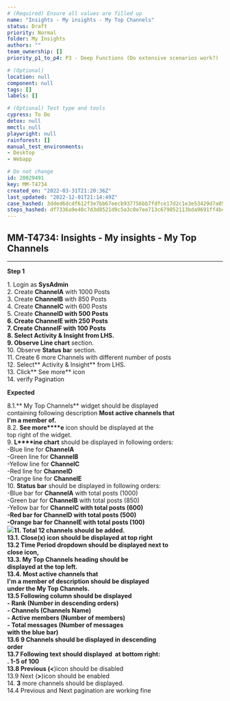 ```yaml
---
# (Required) Ensure all values are filled up
name: "Insights - My insights - My Top Channels"
status: Draft
priority: Normal
folder: My Insights
authors: ""
team_ownership: []
priority_p1_to_p4: P3 - Deep Functions (Do extensive scenarios work?)

# (Optional)
location: null
component: null
tags: []
labels: []

# (Optional) Test type and tools
cypress: To Do
detox: null
mmctl: null
playwright: null
rainforest: []
manual_test_environments:
- Desktop
- Webapp

# Do not change
id: 20029491
key: MM-T4734
created_on: "2022-03-31T21:20:36Z"
last_updated: "2022-12-01T21:14:49Z"
case_hashed: 3dded6dcdf612f3e7bb67eecb937756bb7fdfce17d2c1e3e53429d7a057977b8956832ecee379a837ad1761f47fbd94e
steps_hashed: df7336a9e40c7d3d8521d9c5a3c0e7ee713c679852113bda9691ff4bcb3a52829aacfd0c9380f4d5c800fac645295a22
---
```


<!-- (Auto-generated) Based on frontmatter's "key" and "name" -->

## MM-T4734: Insights - My insights - My Top Channels

---

**Step 1**

1\. Login as **SysAdmin**\
2\. Create **ChannelA** with 1000 Posts\
3\. Create **ChannelB** with 850 Posts\
4\. Create **ChannelC** with 600 Posts\
5\. Create **ChannelD **with 500 Posts\
6\. Create **ChannelE** with 250 Posts\
7\. Create **ChannelF** with 100 Posts\
8\. Select **Activity & Insigh**t from LHS.\
9\. Observe** Line chart** section.\
10\. Observe **Status ba**r section.\
11\. Create 6 more Channels with different number of posts\
12\. Select\*\* Activity & Insight\*\* from LHS.\
13\. Click\*\* See more\*\* icon\
14\. verify Pagination

**Expected**

8.1.\*\* My Top Channels\*\* widget should be displayed\
containing following description **Most active channels that\
I'm a member of.**\
8.2. **See more\*\*\*\*e** icon should be displayed at the\
top right of the widget.\
9\. **L\*\*\*\*ine chart** should be displayed in following orders:\
\-Blue line for **ChannelA**\
\-Green line for **ChannelB**\
\-Yellow line for **ChannelC**\
\-Red line for **ChannelD**\
\-Orange line for **ChannelE**\
10\. **Status bar** should be displayed in following orders:\
\-Blue bar for **ChannelA** with total posts (1000)\
\-Green bar for **ChannelB** with total posts (850)\
\-Yellow bar for **ChannelC **with total posts (600)\
\-Red bar for **ChannelD** with total posts (500)\
\-Orange bar for **ChannelE** with total posts (100)\
![](https://smartbear-tm4j-prod-us-west-2-attachment-rich-text.s3.us-west-2.amazonaws.com/embedded-f3277290f945470c4add5d21ef3dc7ca7b74388fc7152bfb6b99ae58c66a95a8-1649179085556-1649179085555.png)11. Total 12 channels should be added.\
13.1. Close(**x**) icon should be displayed at top right\
13.2 Time Period dropdown should be displayed next to\
close icon,\
13.3. **My Top Channels** heading should be\
displayed at the top left.\
13.4. **Most active channels that\
I'm a member of **description should be displayed\
under the** My Top Channels.**\
13.5 Following column should be displayed\
\- **Rank** (Number in descending orders)\
\- **Channels** (Channels Name)\
\- **Active members** (Number of members)\
\- **Total messages** (Number of messages\
with the blue bar)\
13.6 9 Channels should be displayed in descending\
order\
13.7 Following text should displayed  at bottom right:\
. **1-5 of 100**\
13.8 Previous (**<**)icon should be disabled\
13.9 Next (**>**)icon should be enabled\
14\. **3** more channels should be displayed.\
14.4 Previous and Next pagination are working fine
